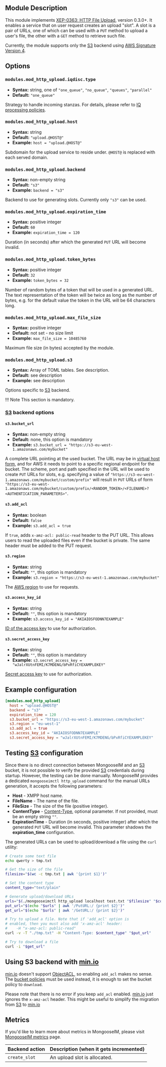 ## Module Description
This module implements [XEP-0363: HTTP File Upload](https://xmpp.org/extensions/xep-0363.html), version 0.3.0+. 
It enables a service that on user request creates an upload "slot". 
A slot is a pair of URLs, one of which can be used with a `PUT` method to upload a user's file, the other with a `GET` method to retrieve such file.

Currently, the module supports only the [S3][s3] backend using [AWS Signature Version 4](https://docs.aws.amazon.com/AmazonS3/latest/API/sigv4-query-string-auth.html).

## Options

### `modules.mod_http_upload.iqdisc.type`
* **Syntax:** string, one of `"one_queue"`, `"no_queue"`, `"queues"`, `"parallel"`
* **Default:** `"one_queue"`

Strategy to handle incoming stanzas. For details, please refer to
[IQ processing policies](../../advanced-configuration/Modules/#iq-processing-policies).

### `modules.mod_http_upload.host`
* **Syntax:** string
* **Default:** `"upload.@HOST@"`
* **Example:** `host = "upload.@HOST@"`

Subdomain for the upload service to reside under. `@HOST@` is replaced with each served domain.

### `modules.mod_http_upload.backend`
* **Syntax:** non-empty string
* **Default:** `"s3"`
* **Example:** `backend = "s3"`

Backend to use for generating slots. Currently only `"s3"` can be used.

### `modules.mod_http_upload.expiration_time`
* **Syntax:** positive integer
* **Default:** `60`
* **Example:** `expiration_time = 120`

Duration (in seconds) after which the generated `PUT` URL will become invalid.

### `modules.mod_http_upload.token_bytes`
* **Syntax:** positive integer
* **Default:** `32`
* **Example:** `token_bytes = 32`

Number of random bytes of a token that will be used in a generated URL. 
The text representation of the token will be twice as long as the number of bytes, e.g. for the default value the token in the URL will be 64 characters long.

### `modules.mod_http_upload.max_file_size`
* **Syntax:** positive integer
* **Default:** not set - no size limit
* **Example:** `max_file_size = 10485760`

Maximum file size (in bytes) accepted by the module.

### `modules.mod_http_upload.s3`
* **Syntax:** Array of TOML tables. See description.
* **Default:** see description
* **Example:** see description

Options specific to [S3][s3] backend.

!!! Note
    This section is mandatory.

### [S3][s3] backend options

#### `s3.bucket_url`
* **Syntax:** non-empty string
* **Default:** none, this option is mandatory
* **Example:** `s3.bucket_url = "https://s3-eu-west-1.amazonaws.com/mybucket"`

A complete URL pointing at the used bucket. The URL may be in [virtual host form][aws-virtual-host], and for AWS it needs to point to a specific regional endpoint for the bucket. The scheme, port and path specified in the URL will be used to create `PUT` URLs for slots, e.g. specifying a value of `"https://s3-eu-west-1.amazonaws.com/mybucket/custom/prefix"` will result in `PUT` URLs of form `"https://s3-eu-west-1.amazonaws.com/mybucket/custom/prefix/<RANDOM_TOKEN>/<FILENAME>?<AUTHENTICATION_PARAMETERS>"`.

#### `s3.add_acl`
* **Syntax:** boolean
* **Default:** `false`
* **Example:** `s3.add_acl = true`

If `true`, adds `x-amz-acl: public-read` header to the PUT URL.
This allows users to read the uploaded files even if the bucket is private. The same header must be added to the PUT request.

#### `s3.region`
* **Syntax:** string
* **Default:** `""`, this option is mandatory
* **Example:** `s3.region = "https://s3-eu-west-1.amazonaws.com/mybucket"`

The [AWS region][aws-region] to use for requests.

#### `s3.access_key_id`
* **Syntax:** string
* **Default:** `""`, this option is mandatory
* **Example:** `s3.access_key_id = "AKIAIOSFODNN7EXAMPLE"`

[ID of the access key][aws-keys] to use for authorization.

#### `s3.secret_access_key`
* **Syntax:** string
* **Default:** `""`, this option is mandatory
* **Example:** `s3.secret_access_key = "wJalrXUtnFEMI/K7MDENG/bPxRfiCYEXAMPLEKEY"`

[Secret access key][aws-keys] to use for authorization.

[s3]: https://aws.amazon.com/s3/
[aws-virtual-host]: https://docs.aws.amazon.com/AmazonS3/latest/dev/VirtualHosting.html
[aws-region]: https://docs.aws.amazon.com/general/latest/gr/rande.html#regional-endpoints
[aws-keys]: https://docs.aws.amazon.com/general/latest/gr/aws-sec-cred-types.html?shortFooter=true#access-keys-and-secret-access-keys

## Example configuration

```toml
[modules.mod_http_upload]
  host = "upload.@HOST@"
  backend = "s3"
  expiration_time = 120
  s3.bucket_url = "https://s3-eu-west-1.amazonaws.com/mybucket"
  s3.region = "eu-west-1"
  s3.add_acl = true     
  s3.access_key_id = "AKIAIOSFODNN7EXAMPLE"
  s3.secret_access_key = "wJalrXUtnFEMI/K7MDENG/bPxRfiCYEXAMPLEKEY"
```

## Testing [S3][s3] configuration

Since there is no direct connection between MongooseIM and an [S3][s3] bucket,
it is not possible to verify the provided [S3][s3] credentials during startup.
However, the testing can be done manually. MongooseIM provides a dedicated
`mongooseimctl http_upload` command for the manual URLs generation, it accepts
the following parameters:

* **Host** - XMPP host name.
* **FileName** - The name of the file.
* **FileSize** - The size of the file (positive integer).
* **ContentType** - [Content-Type][Content-Type], optional parameter. If not provided, must be an empty string `""`.
* **ExpirationTime** - Duration (in seconds, positive integer) after which the generated `PUT` URL will become invalid. This parameter shadows the **expiration_time** configuration.

The generated URLs can be used to upload/download a file using the `curl` utility:

```bash
# Create some text file
echo qwerty > tmp.txt

# Get the size of the file
filesize="$(wc -c tmp.txt | awk '{print $1}')"

# Set the content type
content_type="text/plain"

# Generate upload/download URLs
urls="$(./mongooseimctl http_upload localhost test.txt "$filesize" "$content_type" 600)"
put_url="$(echo "$urls" | awk '/PutURL:/ {print $2}')"
get_url="$(echo "$urls" | awk '/GetURL:/ {print $2}')"

# Try to upload a file. Note that if 'add_acl' option is
# enabled, then you must also add 'x-amz-acl' header:
#    -H "x-amz-acl: public-read"
curl -v -T "./tmp.txt" -H "Content-Type: $content_type" "$put_url"

# Try to download a file
curl -i "$get_url"
```

[Content-Type]: https://www.rfc-editor.org/rfc/rfc7231.html#section-3.1.1.5

## Using S3 backend with [min.io][minio]

[min.io][minio] doesn't support [ObjectACL][minio-limits], so enabling `add_acl`
makes no sense. The [bucket policies][bucket-policies] must be used instead,
it is enough to set the bucket policy to `download`.

Please note that there is no error if you keep `add_acl` enabled. [min.io][minio] just
ignores the `x-amz-acl` header. This might be useful to simplify the migration from [S3][s3]
to [min.io][minio]

[minio]: https://min.io
[minio-limits]: https://docs.minio.io/docs/minio-server-limits-per-tenant.html
[bucket-policies]: https://docs.min.io/docs/minio-client-complete-guide#policy

## Metrics

If you'd like to learn more about metrics in MongooseIM, please visit [MongooseIM metrics](../operation-and-maintenance/MongooseIM-metrics.md) page.

| Backend action | Description (when it gets incremented) |
| ---- | -------------------------------------- |
| `create_slot` | An upload slot is allocated. |
